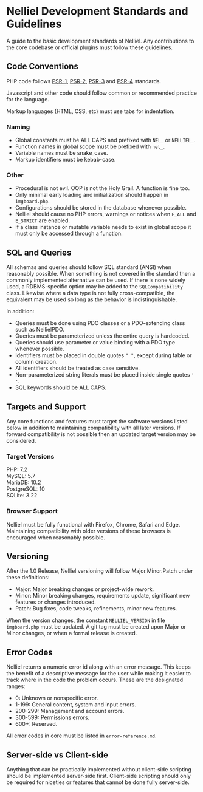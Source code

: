 # Nelliel Development Standards and Guidelines

A guide to the basic development standards of Nelliel. Any contributions to the core codebase or official plugins must follow these guidelines.

## Code Conventions
PHP code follows [PSR-1](https://www.php-fig.org/psr/psr-1/), [PSR-2](https://www.php-fig.org/psr/psr-2/), [PSR-3](https://www.php-fig.org/psr/psr-3/) and [PSR-4](https://www.php-fig.org/psr/psr-4/) standards.

Javascript and other code should follow common or recommended practice for the language.

Markup languages (HTML, CSS, etc) must use tabs for indentation.

### Naming
 - Global constants must be ALL CAPS and prefixed with `NEL_` or `NELLIEL_`.
 - Function names in global scope must be prefixed with `nel_`.
 - Variable names must be snake_case.
 - Markup identifiers must be kebab-case.

### Other
 - Procedural is not evil. OOP is not the Holy Grail. A function is fine too.
 - Only minimal early loading and initialization should happen in `imgboard.php`.
 - Configurations should be stored in the database whenever possible.
 - Nelliel should cause no PHP errors, warnings or notices when `E_ALL` and `E_STRICT` are enabled.
 - If a class instance or mutable variable needs to exist in global scope it must only be accessed through a function.
 
## SQL and Queries
All schemas and queries should follow SQL standard (ANSI) when reasonably possible. When something is not covered in the standard then a commonly implemented alternative can be used. If there is none widely used, a RDBMS-specific option may be added to the `SQLCompatibility` class. Likewise where a data type is not fully cross-compatible, the equivalent may be used so long as the behavior is indistinguishable.

In addition:
 - Queries must be done using PDO classes or a PDO-extending class such as NellielPDO.
 - Queries must be parameterized unless the entire query is hardcoded.
 - Queries should use parameter or value binding with a PDO type whenever possible.
 - Identifiers must be placed in double quotes `" "`, except during table or column creation.
 - All identifiers should be treated as case sensitive.
 - Non-parameterized string literals must be placed inside single quotes `' '`.
 - SQL keywords should be ALL CAPS.
 
## Targets and Support
Any core functions and features must target the software versions listed below in addition to maintaining compatibility with all later versions. If forward compatibility is not possible then an updated target version may be considered.

### Target Versions
PHP: 7.2  
MySQL: 5.7  
MariaDB: 10.2  
PostgreSQL: 10  
SQLite: 3.22  

### Browser Support
Nelliel must be fully functional with Firefox, Chrome, Safari and Edge. Maintaining compatibility with older versions of these browsers is encouraged when reasonably possible.

## Versioning
After the 1.0 Release, Nelliel versioning will follow Major.Minor.Patch under these definitions:
 - Major: Major breaking changes or project-wide rework.
 - Minor: Minor breaking changes, requirements update, significant new features or changes introduced.
 - Patch: Bug fixes, code tweaks, refinements, minor new features.

When the version changes, the constant `NELLIEL_VERSION` in file `imgboard.php` must be updated. A git tag must be created upon Major or Minor changes, or when a formal release is created.

## Error Codes
Nelliel returns a numeric error id along with an error message. This keeps the benefit of a descriptive message for the user while making it easier to track where in the code the problem occurs. These are the designated ranges:
 - 0: Unknown or nonspecific error.
 - 1-199: General content, system and input errors.
 - 200-299: Management and account errors.
 - 300-599: Permissions errors.
 - 600+: Reserved.
 
 All error codes in core must be listed in `error-reference.md`.
 
## Server-side vs Client-side
Anything that can be practically implemented without client-side scripting should be implemented server-side first. Client-side scripting should only be required for niceties or features that cannot be done fully server-side.
